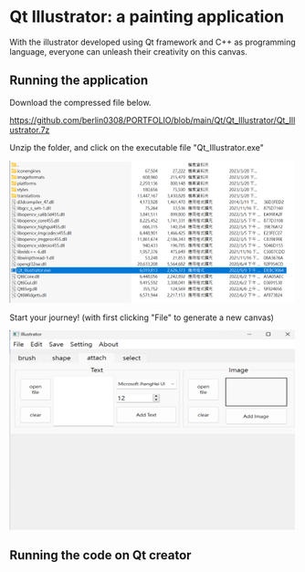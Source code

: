 # Qt Illustrator: a painting application
With the illustrator developed using Qt framework and C++ as programming language, everyone can unleash their creativity on this canvas.

## Running the application
Download the compressed file below.

https://github.com/berlin0308/PORTFOLIO/blob/main/Qt/Qt_Illustrator/Qt_Illustrator.7z

Unzip the folder, and click on the executable file "Qt_Illustrator.exe"

<img src="https://github.com/berlin0308/PORTFOLIO/blob/main/Qt/Qt_Illustrator/images/instruction_1.png" alt="image" width="500" height="250">

Start your journey! (with first clicking "File" to generate a new canvas)

<img src="https://github.com/berlin0308/PORTFOLIO/blob/main/Qt/Qt_Illustrator/images/instruction_2.png" alt="image" width="500" height="350">

## Running the code on Qt creator

